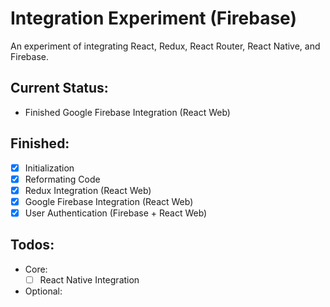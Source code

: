# Integration Experiment (Firebase)
An experiment of integrating React, Redux, React Router, React Native, and Firebase.

## Current Status:
* Finished Google Firebase Integration (React Web)
    
## Finished:
- [x] Initialization
- [x] Reformating Code
- [x] Redux Integration (React Web)
- [x] Google Firebase Integration (React Web)
- [x] User Authentication (Firebase + React Web)
    
## Todos:
* Core: 
    - [ ] React Native Integration
    
* Optional:
    
